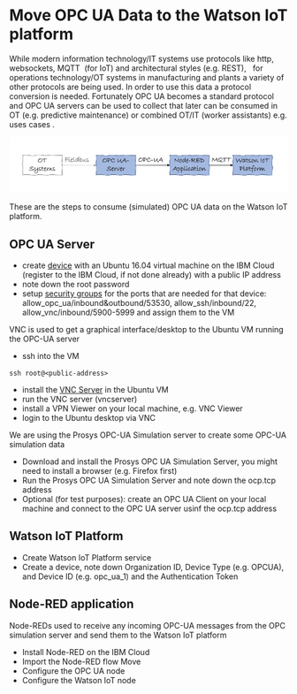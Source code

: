 # Move OPC UA Data to the Watson IoT platform
While modern information technology/IT systems use protocols like http, websockets, MQTT  (for IoT) and architectural styles (e.g. REST),   for operations technology/OT systems in manufacturing and plants a variety of other protocols are being used. In order to use this data a protocol conversion is needed. Fortunately OPC UA becomes a standard protocol and OPC UA servers can be used to collect that later can be consumed in OT (e.g. predictive maintenance) or combined OT/IT (worker assistants) e.g. uses cases . 

![Data flow](OpcuaToWiotp.jpeg)

These are the steps to consume (simulated) OPC UA data on the Watson IoT platform.

## OPC UA Server 
* create [device](https://cloud.ibm.com/classic/devices) with an Ubuntu 16.04 virtual machine on the IBM Cloud (register to the IBM Cloud, if not done already) with a public IP address
* note down the root password
* setup [security groups](https://cloud.ibm.com/classic/security/securitygroups) for the ports that are needed for that device: allow_opc_ua/inbound&outbound/53530, allow_ssh/inbound/22, allow_vnc/inbound/5900-5999 and assign them to the VM

VNC is used to get a graphical interface/desktop to the Ubuntu VM running the OPC-UA server
* ssh into the VM 
~~~~
ssh root@<public-address>
~~~~
* install the [VNC Server](https://www.digitalocean.com/community/tutorials/how-to-install-and-configure-vnc-on-ubuntu-16-04) in the Ubuntu VM
* run the VNC server (vncserver)
* install a VPN Viewer on your local machine, e.g. VNC Viewer
* login to the Ubuntu desktop via VNC

We are using the Prosys OPC-UA Simulation server to create some OPC-UA simulation data
* Download and install the Prosys OPC UA Simulation Server, you might need to install a browser (e.g. Firefox first)
* Run the Prosys OPC UA Simulation Server and note down the ocp.tcp address
* Optional (for test purposes): create an OPC UA Client on your local machine and connect to the OPC UA server usinf the ocp.tcp address

## Watson IoT Platform
* Create Watson IoT Platform service
* Create a device, note down Organization ID, Device Type (e.g. OPCUA), and Device ID (e.g. opc_ua_1) and the Authentication Token

## Node-RED application
Node-REDs used to receive any incoming OPC-UA messages from the OPC simulation server and send them to the Watson IoT platform
* Install Node-RED on the IBM Cloud
* Import the Node-RED flow Move
* Configure the OPC UA node
* Configure the Watson IoT node
